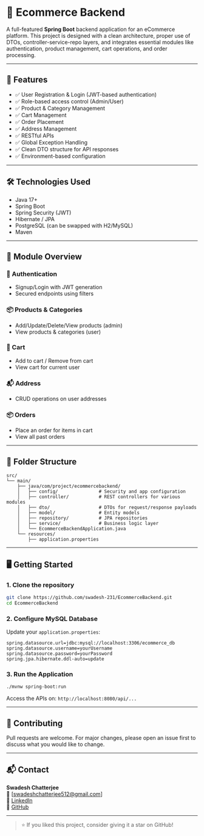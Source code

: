 
# 🛒 Ecommerce Backend

A full-featured **Spring Boot** backend application for an eCommerce platform. This project is designed with a clean architecture, proper use of DTOs, controller-service-repo layers, and integrates essential modules like authentication, product management, cart operations, and order processing.

---

## 🚀 Features

- ✅ User Registration & Login (JWT-based authentication)
- ✅ Role-based access control (Admin/User)
- ✅ Product & Category Management
- ✅ Cart Management
- ✅ Order Placement
- ✅ Address Management
- ✅ RESTful APIs
- ✅ Global Exception Handling
- ✅ Clean DTO structure for API responses
- ✅ Environment-based configuration

---

## 🛠️ Technologies Used

- Java 17+
- Spring Boot
- Spring Security (JWT)
- Hibernate / JPA
- PostgreSQL (can be swapped with H2/MySQL)
- Maven

---

## 🧩 Module Overview

### 🧑 Authentication
- Signup/Login with JWT generation
- Secured endpoints using filters

### 📦 Products & Categories
- Add/Update/Delete/View products (admin)
- View products & categories (user)

### 🛒 Cart
- Add to cart / Remove from cart
- View cart for current user

### 📬 Address
- CRUD operations on user addresses

### 📦 Orders
- Place an order for items in cart
- View all past orders

---

## 📁 Folder Structure

```
src/
└── main/
    ├── java/com/project/ecommercebackend/
    │   ├── config/               # Security and app configuration
    │   ├── controller/           # REST controllers for various modules
    │   ├── dto/                  # DTOs for request/response payloads
    │   ├── model/                # Entity models
    │   ├── repository/           # JPA repositories
    │   ├── service/              # Business logic layer
    │   └── EcommerceBackendApplication.java
    └── resources/
        ├── application.properties
```

---

## 🖥️ Getting Started

### 1. Clone the repository

```bash
git clone https://github.com/swadesh-231/EcommerceBackend.git
cd EcommerceBackend
```

### 2. Configure MySQL Database

Update your `application.properties`:

```properties
spring.datasource.url=jdbc:mysql://localhost:3306/ecommerce_db
spring.datasource.username=yourUsername
spring.datasource.password=yourPassword
spring.jpa.hibernate.ddl-auto=update
```

### 3. Run the Application

```bash
./mvnw spring-boot:run
```

Access the APIs on: `http://localhost:8080/api/...`

---



## 🤝 Contributing

Pull requests are welcome. For major changes, please open an issue first to discuss what you would like to change.

---

## 📬 Contact

**Swadesh Chatterjee**  
📧 [swadeshchatterjee512@gmail.com]  
🔗 [LinkedIn](https://www.linkedin.com/in/swadeshchatterjee/)  
🔗 [GitHub](https://github.com/swadesh-231)

---

> ⭐ If you liked this project, consider giving it a star on GitHub!

